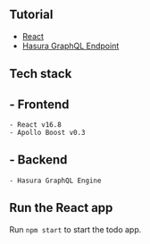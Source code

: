 Tutorial
--------

- [React](https://learn.hasura.io/graphql/react-apollo-components/introduction)
- [Hasura GraphQL Endpoint](https://learn.hasura.io/graphql)

Tech stack
----------

## - Frontend
    - React v16.8
    - Apollo Boost v0.3

## - Backend
    - Hasura GraphQL Engine

Run the React app
-----------------

Run `npm start` to start the todo app.
